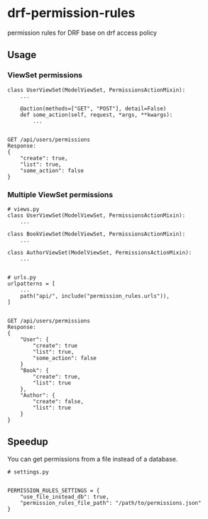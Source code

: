 # drf-permission-rules
permission rules for DRF base on drf access policy

## Usage

### ViewSet permissions
```
class UserViewSet(ModelViewSet, PermissionsActionMixin):
    ...

    @action(methods=["GET", "POST"], detail=False)
    def some_action(self, request, *args, **kwargs):
        ...


GET /api/users/permissions
Response:
{
    "create": true,
    "list": true,
    "some_action": false
}
```

### Multiple ViewSet permissions

```
# views.py
class UserViewSet(ModelViewSet, PermissionsActionMixin):
    ...

class BookViewSet(ModelViewSet, PermissionsActionMixin):
    ...

class AuthorViewSet(ModelViewSet, PermissionsActionMixin):
    ...


# urls.py
urlpatterns = [
    ...
    path("api/", include("permission_rules.urls")),
]


GET /api/users/permissions
Response:
{
    "User": {
        "create": true
        "list": true,
        "some_action": false
    }
    "Book": {
        "create": true,
        "list": true
    },
    "Author": {
        "create": false,
        "list": true
    }
}
```


## Speedup

You can get permissions from a file instead of a database.

```
# settings.py


PERMISSION_RULES_SETTINGS = {
    "use_file_instead_db": true,
    "permission_rules_file_path": "/path/to/permissions.json"
}
```
